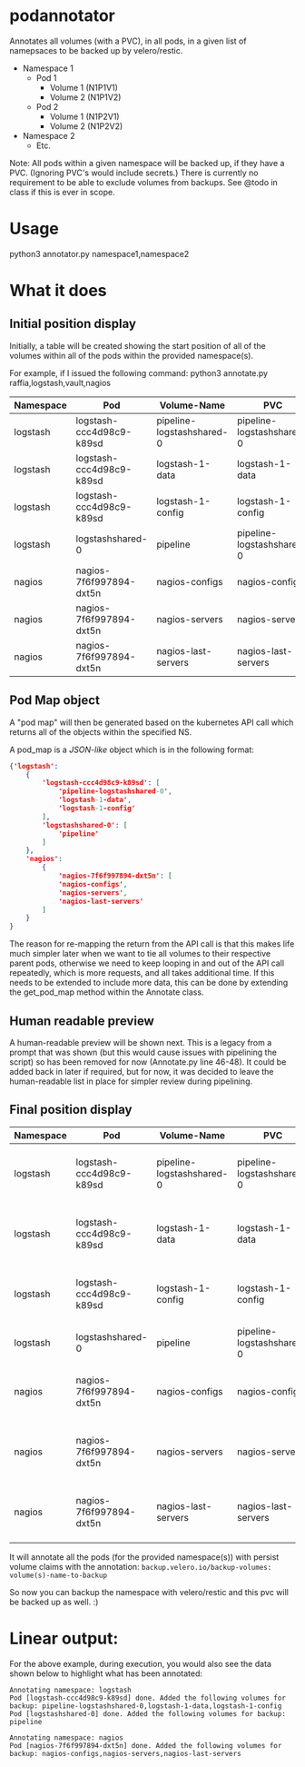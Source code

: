 # podannotator
Annotates all volumes (with a PVC), in all pods, in a given list of namepsaces to be backed up by velero/restic.

* Namespace 1
  * Pod 1
    * Volume 1 (N1P1V1)
    * Volume 2 (N1P1V2)
  * Pod 2
    * Volume 1 (N1P2V1)
    * Volume 2 (N1P2V2)
* Namespace 2
  * Etc.

Note: All pods within a given namespace will be backed up, if they have a PVC.  (Ignoring PVC's would include secrets.)  There is currently no requirement to be able to exclude volumes from backups.  See @todo in class if this is ever in scope.

# Usage  

python3 annotator.py namespace1,namespace2


# What it does


## Initial position display

Initially, a table will be created showing the start position of all of the volumes within all of the pods within the provided namespace(s).

For example, if I issued the following command: python3 annotate.py raffia,logstash,vault,nagios

| Namespace | Pod                      | Volume-Name               | PVC                       | Annotations |
|---------- | ------------------------ | ------------------------- | ------------------------- | ----------- |
|  logstash | logstash-ccc4d98c9-k89sd | pipeline-logstashshared-0 | pipeline-logstashshared-0 |     None    |
|  logstash | logstash-ccc4d98c9-k89sd |      logstash-1-data      |      logstash-1-data      |     None    |
|  logstash | logstash-ccc4d98c9-k89sd |     logstash-1-config     |     logstash-1-config     |     None    |
|  logstash |     logstashshared-0     |          pipeline         | pipeline-logstashshared-0 |     None    |
|   nagios  | nagios-7f6f997894-dxt5n  |       nagios-configs      |       nagios-configs      |     None    |
|   nagios  | nagios-7f6f997894-dxt5n  |       nagios-servers      |       nagios-servers      |     None    |
|   nagios  | nagios-7f6f997894-dxt5n  |    nagios-last-servers    |    nagios-last-servers    |     None    |

## Pod Map object

A "pod map" will then be generated based on the kubernetes API call which returns all of the objects within the specified NS.  

A pod_map is a *JSON-like* object which is in the following format:

```json
{'logstash': 
    {
        'logstash-ccc4d98c9-k89sd': [
            'pipeline-logstashshared-0', 
            'logstash-1-data', 
            'logstash-1-config'
        ], 
        'logstashshared-0': [
            'pipeline'
        ]
    }, 
    'nagios': 
        {
            'nagios-7f6f997894-dxt5n': [
            'nagios-configs', 
            'nagios-servers', 
            'nagios-last-servers'
        ]
    }
}
```

The reason for re-mapping the return from the API call is that this makes life much simpler later when we want to tie all volumes to their respective parent pods, otherwise we need to keep looping in and out of the API call repeatedly, which is more requests, and all takes additional time.  If this needs to be extended to include more data, this can be done by extending the get_pod_map method within the Annotate class.


## Human readable preview

A human-readable preview will be shown next.  This is a legacy from a prompt that was shown (but this would cause issues with pipelining the script) so has been removed for now (Annotate.py line 46-48).  It could be added back in later if required, but for now, it was decided to leave the human-readable list in place for simpler review during pipelining.


## Final position display

| Namespace | Pod                      | Volume-Name               | PVC                       | Annotations |
|---------- | ------------------------ | ------------------------- | ------------------------- | ----------- |
|  logstash | logstash-ccc4d98c9-k89sd | pipeline-logstashshared-0 | pipeline-logstashshared-0 | {'backup.velero.io/backup-volumes': 'pipeline-logstashshared-0,logstash-1-data,logstash-1-config'} |
|  logstash | logstash-ccc4d98c9-k89sd |      logstash-1-data      |      logstash-1-data      | {'backup.velero.io/backup-volumes': 'pipeline-logstashshared-0,logstash-1-data,logstash-1-config'} |
|  logstash | logstash-ccc4d98c9-k89sd |     logstash-1-config     |     logstash-1-config     | {'backup.velero.io/backup-volumes': 'pipeline-logstashshared-0,logstash-1-data,logstash-1-config'} |
|  logstash |     logstashshared-0     |          pipeline         | pipeline-logstashshared-0 |                          {'backup.velero.io/backup-volumes': 'pipeline'}                           |
|   nagios  | nagios-7f6f997894-dxt5n  |       nagios-configs      |       nagios-configs      |      {'backup.velero.io/backup-volumes': 'nagios-configs,nagios-servers,nagios-last-servers'}      |
|   nagios  | nagios-7f6f997894-dxt5n  |       nagios-servers      |       nagios-servers      |      {'backup.velero.io/backup-volumes': 'nagios-configs,nagios-servers,nagios-last-servers'}      |
|   nagios  | nagios-7f6f997894-dxt5n  |    nagios-last-servers    |    nagios-last-servers    |      {'backup.velero.io/backup-volumes': 'nagios-configs,nagios-servers,nagios-last-servers'}      |

It will annotate all the pods (for the provided namespace(s)) with persist volume claims with the annotation: `backup.velero.io/backup-volumes: volume(s)-name-to-backup`

So now you can backup the namespace with velero/restic and this pvc will be backed up as well. :)


# Linear output:

For the above example, during execution, you would also see the data shown below to highlight what has been annotated:

```
Annotating namespace: logstash
Pod [logstash-ccc4d98c9-k89sd] done. Added the following volumes for backup: pipeline-logstashshared-0,logstash-1-data,logstash-1-config
Pod [logstashshared-0] done. Added the following volumes for backup: pipeline

Annotating namespace: nagios
Pod [nagios-7f6f997894-dxt5n] done. Added the following volumes for backup: nagios-configs,nagios-servers,nagios-last-servers
```
